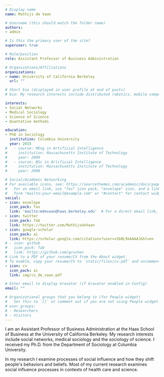 ```yaml
---
# Display name
name: Mathijs de Vaan

# Username (this should match the folder name)
authors:
- admin

# Is this the primary user of the site?
superuser: true

# Role/position
role: Assistant Professor of Business Administration

# Organizations/Affiliations
organizations:
- name: University of California Berkeley
  url: ""

# Short bio (displayed in user profile at end of posts)
# bio: My research interests include distributed robotics, mobile computing and programmable matter.

interests:
- Social Networks
- Medical Sociology
- Science of Science
- Quantative methods

education:
- PhD in Sociology
  institution: Columbia University
  year: 2015
#   - course: MEng in Artificial Intelligence
#     institution: Massachusetts Institute of Technology
#     year: 2009
#   - course: BSc in Artificial Intelligence
#     institution: Massachusetts Institute of Technology
#     year: 2008

# Social/Academic Networking
# For available icons, see: https://sourcethemes.com/academic/docs/page-builder/#icons
#   For an email link, use "fas" icon pack, "envelope" icon, and a link in the
#   form "mailto:your-email@example.com" or "#contact" for contact widget.
social:
- icon: envelope
  icon_pack: fas
  link: 'mailto:mdevaan@haas.berkeley.edu'  # For a direct email link, use "mailto:test@example.org".
- icon: twitter
  icon_pack: fab
  link: https://twitter.com/MathijsdeVaan
- icon: google-scholar
  icon_pack: ai
  link: https://scholar.google.com/citations?user=vSbBL9kAAAAJ&hl=en
# - icon: github
#   icon_pack: fab
#   link: https://github.com/gcushen
# Link to a PDF of your resume/CV from the About widget.
# To enable, copy your resume/CV to `static/files/cv.pdf` and uncomment the lines below.
- icon: cv
  icon_pack: ai
  link: img/cv_de_vaan.pdf

# Enter email to display Gravatar (if Gravatar enabled in Config)
email: ""

# Organizational groups that you belong to (for People widget)
#   Set this to `[]` or comment out if you are not using People widget.
# user_groups:
# - Researchers
# - Visitors
---
```


I am an Assistant Professor of Business Administration at the Haas School of Business at the University of California Berkeley. My research interests include social networks, medical sociology and the sociology of science. I received my Ph.D. from the Department of Sociology at Columbia University. 

In my research I examine processes of social influence and how they shift people's behaviors and beliefs. Most of my current research examines social influence processes in contexts of health care and science.
